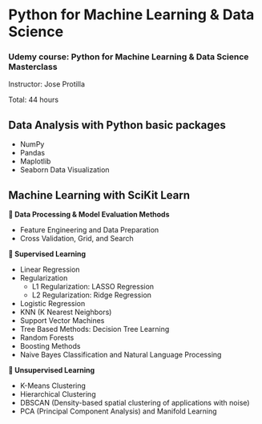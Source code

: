 # Python for Machine Learning & Data Science 
### Udemy course: Python for Machine Learning & Data Science Masterclass
Instructor: Jose Protilla

Total: 44 hours 

## Data Analysis with Python basic packages

- NumPy
- Pandas
- Maplotlib
- Seaborn Data Visualization

## Machine Learning with SciKit Learn

**🌟 Data Processing & Model Evaluation Methods**

- Feature Engineering and Data Preparation
- Cross Validation, Grid, and Search 

**🌟 Supervised Learning**

- Linear Regression
- Regularization
  - L1 Regularization: LASSO Regression
  - L2 Regularization: Ridge Regression
- Logistic Regression
- KNN (K Nearest Neighbors)
- Support Vector Machines
- Tree Based Methods: Decision Tree Learning
- Random Forests
- Boosting Methods
- Naive Bayes Classification and Natural Language Processing

**🌟 Unsupervised Learning**

- K-Means Clustering
- Hierarchical Clustering
- DBSCAN (Density-based spatial clustering of applications with noise)
- PCA (Principal Component Analysis) and Manifold Learning

